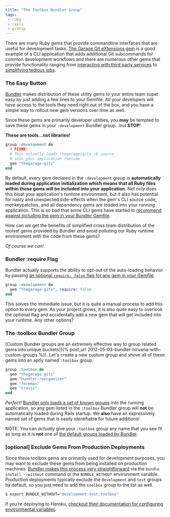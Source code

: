 ```yaml
---
title: "The Toolbox Bundler Group"
tags:
 - ruby
 - rails
 - protip
---
```


There are many Ruby gems that provide commandline interfaces that are useful for development tasks.
[The Garage Git eXtensions gem](http://github.com/thegarage/thegarage-gitx) is a good example of a CLI
application that adds additional Git subcommands for common development workflows and there are numerous
other gems that provide functionality ranging from
[interacting with third party services](https://github.com/travis-ci/travis.rb) to
[simplifying tedious jobs](https://github.com/copiousfreetime/launchy).

### The Easy Button

[Bundler](http://bundler.io/) makes distribution of these utility gems to your entire team super easy
by just adding a few lines to your Gemfile.  All your developers will have access to the tools they need
right out of the box, and you have a simple way to rollout new gem versions over time as well.

Since these gems are primarily developer utilities, you **may** be tempted to save these gems in
your `:development` Bundler group...but **STOP**!

**These are tools...not libraries!**

```ruby
group :development do
  # FIXME!
  # This actually loads thegarage/gitx.rb source
  # into your application runtime
  gem "thegarage-gitx"
end
```

By default, every gem declared in the `:development` group is **automatically loaded
during application initialization which means that all Ruby files within those gems
will be included into your application**.  Not only does this bloat your
application's runtime environment, but it also has potential for nasty and unexpected
side-effects when the gem's CLI source code, monkeypatches, and all dependency gems
are loaded into your running application. This is so bad that some CLI gems have
started to [recommend against including the gem in your Bundler Gemfile](https://github.com/ddollar/foreman/commit/fe0d953a2858e2cddacc9a3aa54935d170caceda).

How can we get the benefits of simplified cross team distribution of the toolset
gems provided by Bundler *and* avoid polluting our Ruby runtime environment
with the code from these gems?

*Of course we can!*

### Bundler :require Flag

Bundler actually supports the ability to opt-out of the auto-loading behavior by passing
[an optional `require: false` flag for any gem in your Gemfile](http://bundler.io/v1.6/gemfile.html
).

```ruby
group :development do
  gem "thegarage-gitx", require: false
end
```

This solves the immediate issue, but it is quite a manual process to add this option to every gem.
As your project grows, it is also quite easy to overlook the optional flag and accidentally
add a new gem that will get included into your runtime.  Any other options?

### The :toolbox Bundler Group

[Custom Bundler groups are an extremely effective way to group related gems into unique buckets]({% post_url 2012-05-03-bundler-nirvana-with-custom-groups %}).
Let's create a new custom group and shove all of these gems into an aptly named `:toolbox` group.

```ruby
group :toolbox do
  gem "thegarage-gitx"
  gem "bundler-reorganizer"
  gem "foreman"
  gem "travis"
end
```

*Perfect!*  [Bundler only loads a set of known groups](http://bundler.io/v1.6/groups.html)
into the running application, so any gem listed in the `:toolbox` Bundler group will
**not** be automatically loaded during Rails startup.  We **also** have an
expressively named set of gems that is easily identifiable for future additions!

NOTE: You can *actually* give your `:toolbox` group any name that you see fit as long as it is
**not** one of [the default groups loaded by Bundler](http://bundler.io/v1.6/groups.html).

### [optional] Exclude Gems From Production Deployments

Since these toolbox gems are primarily used for development purposes, you may
want to exclude these gems from being installed on production machines.
[Bundler makes this process very straightforward](http://bundler.io/v1.6/groups.html)
via the `bundle install --without` command or the `BUNDLE_WITHOUT` environment
variable.  Production deployments typically exclude the `development` and `test`
groups by default, so you just need to add the `toolbox` group to the list as well.

```bash
$ export BUNDLE_WITHOUT="development:test:toolbox"
```

If you’re deploying to Heroku, [checkout their documentation for configuring environmental variables](https://devcenter.heroku.com/articles/bundler).
